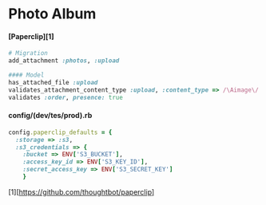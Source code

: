 # Photo Album

#### [Paperclip][1]

```rb
# Migration
add_attachment :photos, :upload

#### Model
has_attached_file :upload
validates_attachment_content_type :upload, :content_type => /\Aimage\/.*\Z/
validates :order, presence: true
```

#### config/(dev/tes/prod).rb
```rb
config.paperclip_defaults = {
  :storage => :s3,
  :s3_credentials => {
    :bucket => ENV['S3_BUCKET'],
    :access_key_id => ENV['S3_KEY_ID'],
    :secret_access_key => ENV['S3_SECRET_KEY']
    }
```





[1][https://github.com/thoughtbot/paperclip]

